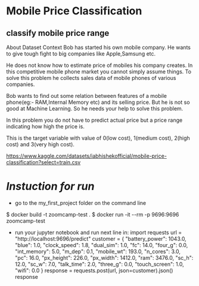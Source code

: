# Mobile Price Classification
## classify mobile price range
About Dataset
Context
Bob has started his own mobile company. He wants to give tough fight to big companies like Apple,Samsung etc.

He does not know how to estimate price of mobiles his company creates. In this competitive mobile phone market you cannot simply assume things. To solve this problem he collects sales data of mobile phones of various companies.

Bob wants to find out some relation between features of a mobile phone(eg:- RAM,Internal Memory etc) and its selling price. But he is not so good at Machine Learning. So he needs your help to solve this problem.

In this problem you do not have to predict actual price but a price range indicating how high the price is.

This is the target variable with value of 0(low cost), 1(medium cost), 2(high cost) and 3(very high cost).

https://www.kaggle.com/datasets/iabhishekofficial/mobile-price-classification?select=train.csv

  # *Instuction for run*

- go to the my_first_project folder on the command line

$ docker build -t zoomcamp-test .
$ docker run -it --rm -p 9696:9696 zoomcamp-test

- run your jupyter notebook and run next line in:
import requests
url = "http://localhost:9696/predict"
customer = {
            "battery_power": 1043.0,
            "blue": 1.0,
            "clock_speed": 1.8,
            "dual_sim": 1.0,
            "fc": 14.0,
            "four_g": 0.0,
            "int_memory": 5.0,
            "m_dep": 0.1,
            "mobile_wt": 193.0,
            "n_cores": 3.0,
            "pc": 16.0,
            "px_height": 226.0,
            "px_width": 1412.0,
            "ram": 3476.0,
            "sc_h": 12.0,
            "sc_w": 7.0,
            "talk_time": 2.0,
            "three_g": 0.0,
            "touch_screen": 1.0,
            "wifi": 0.0
           }
response = requests.post(url, json=customer).json()
response
